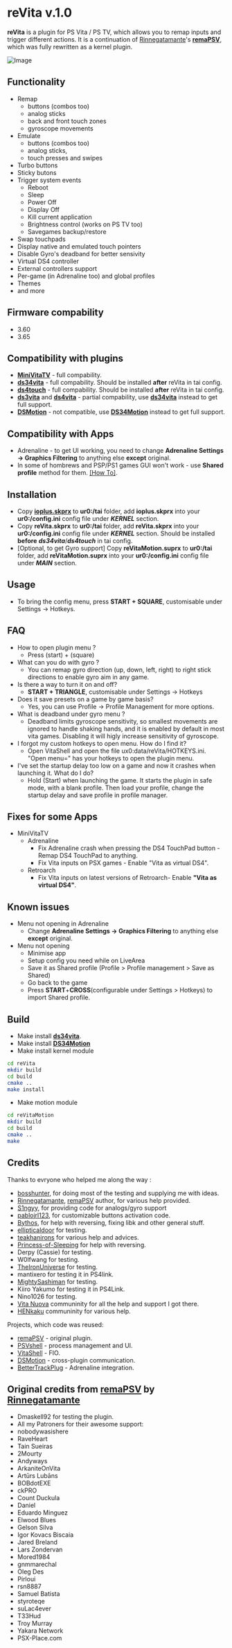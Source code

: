 # reVita v.1.0
**reVita** is a plugin for PS Vita / PS TV, which allows you to remap inputs and trigger different actions. It is a continuation of [Rinnegatamante](https://github.com/Rinnegatamante)'s **[remaPSV](https://github.com/Rinnegatamante/remaPSV)**, which was fully rewritten as a kernel plugin.

![Image](/include/screenshot.png)

## Functionality

- Remap
  - buttons (combos too)
  - analog sticks
  - back and front touch zones
  - gyroscope movements
- Emulate 
  - buttons (combos too)
  - analog sticks, 
  - touch presses and swipes
- Turbo buttons
- Sticky butons
- Trigger system events
  - Reboot
  - Sleep
  - Power Off
  - Display Off
  - Kill current application
  - Brightness control (works on PS TV too)
  - Savegames backup/restore
- Swap touchpads
- Display native and emulated touch pointers
- Disable Gyro's deadband for better sensivity
- Virtual DS4 controller
- External controllers support
- Per-game (in Adrenaline too) and global profiles
- Themes
- and more

## Firmware compability

- 3.60 
- 3.65

## Compatibility with plugins

- **[MiniVitaTV](https://github.com/TheOfficialFloW/MiniVitaTV)** - full compability.
- **[ds34vita](https://github.com/MERLev/ds34vita)** - full compability. Should be installed **after** reVita in tai config.
- **[ds4touch](https://github.com/MERLev/ds4Touch)** - full compability. Should be installed **after** reVita in tai config.
- **[ds3vita](https://github.com/xerpi/ds3vita)** and **[ds4vita](https://github.com/xerpi/ds4vita)** - partial compability, use **[ds34vita](https://github.com/MERLev/ds34vita)** instead to get full support.
- **[DSMotion](https://github.com/OperationNT414C/DSMotion)** - not compatible, use **[DS34Motion](https://github.com/MERLev/DS34Motion)** instead to get full support.

## Compatibility with Apps

- Adrenaline - to get UI working, you need to change **Adrenaline Settings -> Graphics Filtering** to anything else **except** original.
- In some of hombrews and PSP/PS1 games GUI won't work - use **Shared profile** method for them. [[How To]](https://github.com/MERLev/reVita#known-issues).

## Installation

- Copy **[ioplus.skprx](https://github.com/MERLev/reVita/releases/download/1.0/ioplus.skprx)** to **ur0:/tai** folder, add **ioplus.skprx** into your **ur0:/config.ini** config file under ***KERNEL*** section.
- Copy **reVita.skprx** to **ur0:/tai** folder, add **reVita.skprx** into your **ur0:/config.ini** config file under ***KERNEL*** section. Should be installed **before** ***ds34vita***/***ds4touch*** in tai config.
- [Optional, to get Gyro support] Copy **reVitaMotion.suprx** to **ur0:/tai** folder, add **reVitaMotion.suprx** into your **ur0:/config.ini** config file under ***MAIN*** section.

## Usage

- To bring the config menu, press **START + SQUARE**, customisable under Settings -> Hotkeys.

## FAQ

- How to open plugin menu ?
  - Press (start) + (square)
- What can you do with gyro ?
  - You can remap gyro direction (up, down, left, right) to right stick directions to enable gyro aim in any game.
- Is there a way to turn it on and off?
  - **START + TRIANGLE**, customisable under Settings -> Hotkeys
- Does it save presets on a game by game basis?
  - Yes, you can use Profile -> Profile Management for more options.
- What is deadband under gyro menu ?
  - Deadband limits gyroscope sensitivity, so smallest movements are ignored to handle shaking hands, and it is enabled by default in most vita games. Disabling it will higly increase sensitivity of gyroscope.
- I forgot my custom hotkeys to open menu. How do I find it?
  - Open VitaShell and open the file ux0:data/reVita/HOTKEYS.ini. "Open menu=" has your hotkeys to open the plugin menu.
- I've set the startup delay too low on a game and now it crashes when launching it. What do I do?
  - Hold (Start) when launching the game. It starts the plugin in safe mode, with a blank profile. Then load your profile, change the startup delay and save profile in profile manager.

## Fixes for some Apps
- MiniVitaTV
  - Adrenaline
    - Fix Adrenaline crash when pressing the DS4 TouchPad button - Remap DS4 TouchPad to anything.
    - Fix Vita inputs on PSX games - Enable "Vita as virtual DS4".
  - Retroarch
    - Fix Vita inputs on latest versions of Retroarch- Enable **"Vita as virtual DS4"**.
    
## Known issues

- Menu not opening in Adrenaline
  - Change **Adrenaline Settings -> Graphics Filtering** to anything else **except** original.
- Menu not opening
  - Minimise app
  - Setup config you need while on LiveArea
  - Save it as Shared profile (Profile > Profile management > Save as Shared)
  - Go back to the game
  - Press **START**+**CROSS**(configurable under Settings > Hotkeys) to import Shared profile.

## Build
- Make install **[ds34vita](https://github.com/MERLev/ds34vita)**.
- Make install **[DS34Motion](https://github.com/MERLev/DS34Motion)**
- Make install kernel module
```bash
cd reVita
mkdir build
cd build
cmake ..
make install
```
- Make motion module
```bash
cd reVitaMotion
mkdir build
cd build
cmake ..
make
```

## Credits

Thanks to evryone who helped me along the way :
- [bosshunter](https://github.com/bosshunter), for doing most of the testing and supplying me with ideas.
- [Rinnegatamante](https://github.com/Rinnegatamante), [remaPSV](https://github.com/Rinnegatamante/remaPSV) author, for various help provided.
- [S1ngyy](https://github.com/S1ngyy), for providing code for analogs/gyro support
- [pablojrl123](https://github.com/pablojrl123), for customizable buttons activation code.
- [Bythos](https://github.com/bythos14), for help with reversing, fixing libk and other general stuff.
- [ellipticaldoor](https://github.com/ellipticaldoor) for testing.
- [teakhanirons](https://github.com/teakhanirons) for various help and advices.
- [Princess-of-Sleeping](https://github.com/Princess-of-Sleeping) for help with reversing.
- Derpy (Cassie) for testing.
- W0lfwang for testing.
- [TheIronUniverse](https://github.com/TheIronUniverse) for testing.
- mantixero for testing it in PS4link.
- [MightySashiman](https://github.com/mightysashiman) for testing.
- Kiiro Yakumo for testing it in PS4Link.
- Nino1026 for testing.
- [Vita Nuova](https://t.co/3Efi3PGwK5?amp=1) communinity for all the help and support I got there.
- [HENkaku](https://discord.gg/m7MwpKA) communinity for various help.

Projects, which code was reused:
- [remaPSV](https://github.com/Rinnegatamante/remaPSV) - original plugin.
- [PSVshell](https://github.com/Electry/PSVshell) - process management and UI.
- [VitaShell](https://github.com/TheOfficialFloW/VitaShell) - FIO.
- [DSMotion](https://github.com/OperationNT414C/DSMotion) - cross-plugin communication.
- [BetterTrackPlug](https://github.com/fmudanyali/BetterTrackPlug) - Adrenaline integration.

## Original credits from [remaPSV](https://github.com/Rinnegatamante/remaPSV) by [Rinnegatamante](https://github.com//Rinnegatamante)

- Dmaskell92 for testing the plugin.
- All my Patroners for their awesome support:
- nobodywasishere
- RaveHeart
- Tain Sueiras
- 2Mourty
- Andyways
- ArkaniteOnVita
- Artūrs Lubāns
- BOBdotEXE
- ckPRO
- Count Duckula
- Daniel
- Eduardo Minguez
- Elwood Blues
- Gelson Silva
- Igor Kovacs Biscaia
- Jared Breland
- Lars Zondervan
- Mored1984
- gnmmarechal
- Oleg Des
- Pirloui
- rsn8887
- Samuel Batista
- styroteqe
- suLac4ever
- T33Hud
- Troy Murray
- Yakara Network
- PSX-Place.com

